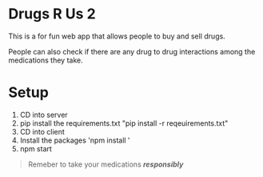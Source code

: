 # Drugs R Us 2

This is a for fun web app that allows people to buy and sell drugs.

People can also check if there are any drug to drug interactions among the medications they take.


 # Setup
1. CD into server
2. pip install the requirements.txt "pip install -r reqeuirements.txt"
3. CD into client
4. Install the packages 'npm install '
5. npm start 

> Remeber to take your medications ***responsibly***
